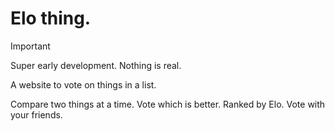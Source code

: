# Elo thing.

> [!IMPORTANT]
> Super early development. Nothing is real.

A website to vote on things in a list.

Compare two things at a time. Vote which is better. Ranked by Elo. Vote with your friends.

